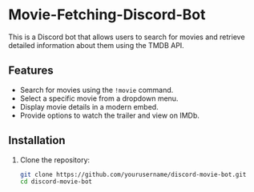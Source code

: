 # Movie-Fetching-Discord-Bot

This is a Discord bot that allows users to search for movies and retrieve detailed information about them using the TMDB API.

## Features

- Search for movies using the `!movie` command.
- Select a specific movie from a dropdown menu.
- Display movie details in a modern embed.
- Provide options to watch the trailer and view on IMDb.

## Installation

1. Clone the repository:

   ```bash
   git clone https://github.com/yourusername/discord-movie-bot.git
   cd discord-movie-bot

